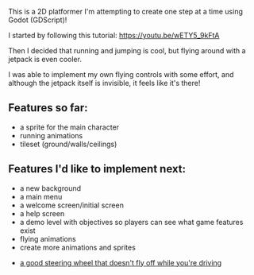 This is a 2D platformer I'm attempting to create one step at a time using Godot (GDScript)! 

I started by following this tutorial: https://youtu.be/wETY5_9kFtA

Then I decided that running and jumping is cool, but flying around with a jetpack is even cooler.

I was able to implement my own flying controls with some effort, and although the jetpack itself is invisible, it feels like it's there!

## Features so far:
<ul>
  <li>a sprite for the main character</li>
  <li>running animations</li>
  <li>tileset (ground/walls/ceilings)</li>
</ul>




## Features I'd like to implement next:
<ul>
  <li>a new background</li>
  <li>a main menu</li>
  <li>a welcome screen/initial screen</li>  
  <li>a help screen</li>
  <li>a demo level with objectives so players can see what game features exist</li>
  <li>flying animations</li>
  <li>create more animations and sprites</li>
  <li>
    
[a good steering wheel that doesn't fly off while you're driving](https://youtu.be/8YDpvMYk5jA)
</li>
</ul>
